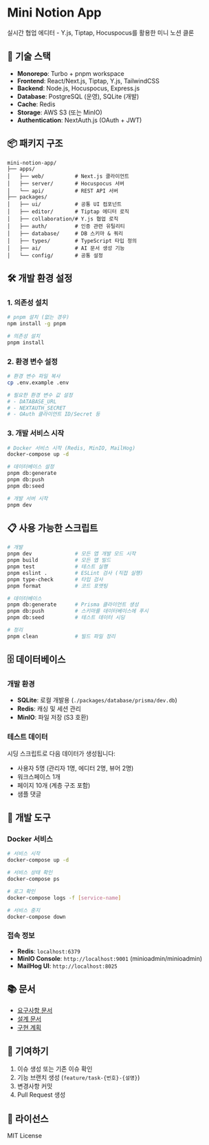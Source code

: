 # Mini Notion App

실시간 협업 에디터 - Y.js, Tiptap, Hocuspocus를 활용한 미니 노션 클론

## 🚀 기술 스택

- **Monorepo**: Turbo + pnpm workspace
- **Frontend**: React/Next.js, Tiptap, Y.js, TailwindCSS
- **Backend**: Node.js, Hocuspocus, Express.js
- **Database**: PostgreSQL (운영), SQLite (개발)
- **Cache**: Redis
- **Storage**: AWS S3 (또는 MinIO)
- **Authentication**: NextAuth.js (OAuth + JWT)

## 📦 패키지 구조

```
mini-notion-app/
├── apps/
│   ├── web/          # Next.js 클라이언트
│   ├── server/       # Hocuspocus 서버
│   └── api/          # REST API 서버
├── packages/
│   ├── ui/           # 공통 UI 컴포넌트
│   ├── editor/       # Tiptap 에디터 로직
│   ├── collaboration/# Y.js 협업 로직
│   ├── auth/         # 인증 관련 유틸리티
│   ├── database/     # DB 스키마 & 쿼리
│   ├── types/        # TypeScript 타입 정의
│   ├── ai/           # AI 문서 생성 기능
│   └── config/       # 공통 설정
```

## 🛠️ 개발 환경 설정

### 1. 의존성 설치

```bash
# pnpm 설치 (없는 경우)
npm install -g pnpm

# 의존성 설치
pnpm install
```

### 2. 환경 변수 설정

```bash
# 환경 변수 파일 복사
cp .env.example .env

# 필요한 환경 변수 값 설정
# - DATABASE_URL
# - NEXTAUTH_SECRET
# - OAuth 클라이언트 ID/Secret 등
```

### 3. 개발 서비스 시작

```bash
# Docker 서비스 시작 (Redis, MinIO, MailHog)
docker-compose up -d

# 데이터베이스 설정
pnpm db:generate
pnpm db:push
pnpm db:seed

# 개발 서버 시작
pnpm dev
```

## 📋 사용 가능한 스크립트

```bash
# 개발
pnpm dev              # 모든 앱 개발 모드 시작
pnpm build            # 모든 앱 빌드
pnpm test             # 테스트 실행
pnpm eslint .         # ESLint 검사 (직접 실행)
pnpm type-check       # 타입 검사
pnpm format           # 코드 포맷팅

# 데이터베이스
pnpm db:generate      # Prisma 클라이언트 생성
pnpm db:push          # 스키마를 데이터베이스에 푸시
pnpm db:seed          # 테스트 데이터 시딩

# 정리
pnpm clean            # 빌드 파일 정리
```

## 🗄️ 데이터베이스

### 개발 환경

- **SQLite**: 로컬 개발용 (`./packages/database/prisma/dev.db`)
- **Redis**: 캐싱 및 세션 관리
- **MinIO**: 파일 저장 (S3 호환)

### 테스트 데이터

시딩 스크립트로 다음 데이터가 생성됩니다:

- 사용자 5명 (관리자 1명, 에디터 2명, 뷰어 2명)
- 워크스페이스 1개
- 페이지 10개 (계층 구조 포함)
- 샘플 댓글

## 🔧 개발 도구

### Docker 서비스

```bash
# 서비스 시작
docker-compose up -d

# 서비스 상태 확인
docker-compose ps

# 로그 확인
docker-compose logs -f [service-name]

# 서비스 중지
docker-compose down
```

### 접속 정보

- **Redis**: `localhost:6379`
- **MinIO Console**: `http://localhost:9001` (minioadmin/minioadmin)
- **MailHog UI**: `http://localhost:8025`

## 📚 문서

- [요구사항 문서](./.kiro/specs/realtime-collaborative-editor/requirements.md)
- [설계 문서](./.kiro/specs/realtime-collaborative-editor/design.md)
- [구현 계획](./.kiro/specs/realtime-collaborative-editor/tasks.md)

## 🤝 기여하기

1. 이슈 생성 또는 기존 이슈 확인
2. 기능 브랜치 생성 (`feature/task-{번호}-{설명}`)
3. 변경사항 커밋
4. Pull Request 생성

## 📄 라이선스

MIT License
